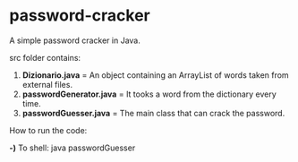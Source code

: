 # password-cracker
A simple password cracker in Java.

src folder contains:

1) **Dizionario.java** = An object containing an ArrayList of words taken from external files.
2) **passwordGenerator.java** = It tooks a word from the dictionary every time.
3) **passwordGuesser.java** = The main class that can crack the password.

How to run the code:

**-)** To shell: java passwordGuesser
